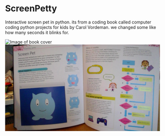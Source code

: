 # ScreenPetty
Interactive screen pet in python.
its from a coding book called computer coding python projects for kids by Carol Vordeman.
we changed some like how many seconds it blinks for.

![Image of book cover](https://paulmaltby3.github.com/ScreenPetty/WIN_20171103_07_44_09_Pro.jpg)
![Image of book inside](/WIN_20171103_07_54_25_Pro.jpg)
